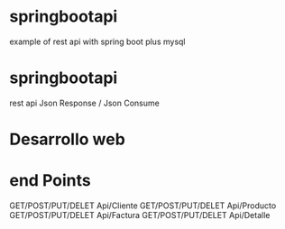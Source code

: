 # springbootapi
example of rest api with spring boot plus mysql

# springbootapi
rest api Json Response / Json Consume

# Desarrollo web

# end Points

GET/POST/PUT/DELET Api/Cliente
GET/POST/PUT/DELET Api/Producto
GET/POST/PUT/DELET Api/Factura
GET/POST/PUT/DELET Api/Detalle